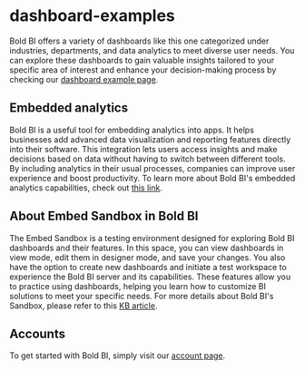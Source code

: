 # dashboard-examples
Bold BI offers a variety of dashboards like this one categorized under industries, departments, and data analytics to meet diverse user needs. You can explore these dashboards to gain valuable insights tailored to your specific area of interest and enhance your decision-making process by checking our [dashboard example page](https://www.boldbi.com/dashboard-examples/).

## Embedded analytics
Bold BI is a useful tool for embedding analytics into apps. It helps businesses add advanced data visualization and reporting features directly into their software. This integration lets users access insights and make decisions based on data without having to switch between different tools. By including analytics in their usual processes, companies can improve user experience and boost productivity. To learn more about Bold BI's embedded analytics capabilities, check out [this link](https://www.boldbi.com/embedded-analytics/).

## About Embed Sandbox in Bold BI
The Embed Sandbox is a testing environment designed for exploring Bold BI dashboards and their features. In this space, you can view dashboards in view mode, edit them in designer mode, and save your changes. You also have the option to create new dashboards and initiate a test workspace to experience the Bold BI server and its capabilities. These features allow you to practice using dashboards, helping you learn how to customize BI solutions to meet your specific needs. For more details about Bold BI's Sandbox, please refer to this [KB article](https://support.boldbi.com/kb/article/16890/getting-started-with-embed-sandbox-in-bold-bi).

## Accounts
To get started with Bold BI, simply visit our [account page](https://www.boldbi.com/account).


